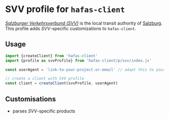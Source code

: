 # SVV profile for `hafas-client`

[*Salzburger Verkehrsverbund (SVV)*](https://de.wikipedia.org/wiki/Salzburger_Verkehrsverbund) is the local transit authority of [Salzburg](https://en.wikipedia.org/wiki/Salzburg). This profile adds *SVV*-specific customizations to `hafas-client`.

## Usage

```js
import {createClient} from 'hafas-client'
import {profile as svvProfile} from 'hafas-client/p/svv/index.js'

const userAgent = 'link-to-your-project-or-email' // adapt this to your project!

// create a client with SVV profile
const client = createClient(svvProfile, userAgent)
```


## Customisations

- parses *SVV*-specific products

